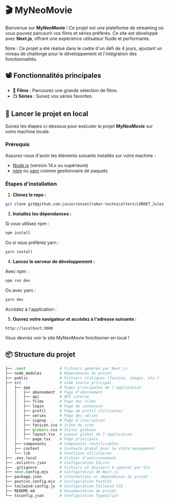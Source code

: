 # 🎬 MyNeoMovie

Bienvenue sur **MyNeoMovie** ! Ce projet est une plateforme de streaming où vous pouvez parcourir vos films et séries préférés. Ce site est développé avec **Next.js**, offrant une expérience utilisateur fluide et performante.

Note : Ce projet a été réalisé dans le cadre d'un défi de 4 jours, ajoutant un niveau de challenge pour le développement et l'intégration des fonctionnalités.


## 📽️ Fonctionnalités principales

- 🎥 **Films** : Parcourez une grande sélection de films.
- 📺 **Séries** : Suivez vos séries favorites.


## 🚀 Lancer le projet en local

Suivez les étapes ci-dessous pour exécuter le projet **MyNeoMovie** sur votre machine locale.


### Prérequis

Assurez-vous d'avoir les éléments suivants installés sur votre machine :

- [Node.js](https://nodejs.org/) (version 14.x ou supérieure)
- [npm](https://www.npmjs.com/) ou [yarn](https://yarnpkg.com/) comme gestionnaire de paquets


### Étapes d'installation

  1. **Clonez le repo :**

```bash
git clone git@github.com:juniorconseiltaker-technicaltest/LORDET_Jules.git
```
  3. **Installez les dépendances :**

Si vous utilisez npm :

```bash
npm install
```
Ou si vous préférez yarn :

```bash
yarn install
```

  4. **Lancez le serveur de développement :**

Avec npm :

```bash
npm run dev
```

Ou avec yarn :

```bash
yarn dev
```
Accédez à l'application :

  5. **Ouvrez votre navigateur et accédez à l'adresse suivante :**

```bash
http://localhost:3000
```
Vous devriez voir le site MyNeoMovie fonctionner en local !



## 📦 Structure du projet
```python
├── .next               # Fichiers générés par Next.js
├── node_modules        # Dépendances du projet
├── public              # Fichiers statiques (favicon, images, etc.)
├── src                 # Code source principal
│   ├── app             # Pages principales de l'application
│   │   ├── abonnement  # Page d'abonnement
│   │   ├── api         # API interne
│   │   ├── films       # Page des films
│   │   ├── login       # Page de connexion
│   │   ├── profil      # Page de profil utilisateur
│   │   ├── series      # Page des séries
│   │   ├── signup      # Page d'inscription
│   │   ├── favicon.ico # Icône du site
│   │   ├── globals.css # Styles globaux
│   │   ├── layout.tsx  # Layout global de l'application
│   │   └── page.tsx    # Page principale
│   ├── components      # Composants réutilisables
│   ├── context         # Contexte global pour le state management
│   └── lib             # Fonctions utilitaires
├── .env.local          # Fichier d'environnement
├── .eslintrc.json      # Configuration ESLint
├── .gitignore          # Fichiers et dossiers à ignorer par Git
├── next.config.mjs     # Configuration de Next.js
├── package.json        # Informations et dépendances du projet
├── postcss.config.mjs  # Configuration PostCSS
├── tailwind.config.js  # Configuration Tailwind CSS
├── README.md           # Documentation du projet
└── tsconfig.json       # Configuration TypeScript
```
